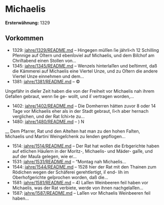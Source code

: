 # Michaelis

**Ersterwähnung:** 1329

## Vorkommen
- 1329: [jahre/1329/README.md](../jahre/1329/README.md) – Hingegen müſſen ſie jährli<h 12 Schilling Pfennige auf
Oſtern und ebenſoviel auf Michaelis, und dem Biſchof am
Chriſtabend einen Stollen von...
- 1345: [jahre/1345/README.md](../jahre/1345/README.md) – Wenzels hinterlaſſen und beſtimmt, daß die Kämmerei
auf Michaelis eine Viertel Unze, und zu Oſtern die andere
Viertel Unze einnehmen und dem...
- 1381: [jahre/1381/README.md](../jahre/1381/README.md) – ©

Ungefähr in dieſer Zeit haben die von der Freiheit
vor Michaelis nah ihrem Gefallen gebraut, wenn ſie ge-
wollt, und iſ vertragen worden,...
- 1402: [jahre/1402/README.md](../jahre/1402/README.md) – Die Domherren hätten zuvor 8 oder 14 Tage
vor Michaelis eher als in der Stadt gebraut, ſi<h aber
hernach verglichen, und der Rat ſchi>te zu...
- 1480: [jahre/1480/README.md](../jahre/1480/README.md) – ) N

__ Dem Pfarrer, Rat und den Alteſten hat man zu den
hohen Faſten, Michaelis und Martini Weingeſchenk zu
ſenden gepflogen...
- 1514: [jahre/1514/README.md](../jahre/1514/README.md) – Der Rat hat wollen die Erbgerichte haben auf
etlichen Häuſern in der Moritz-, Michaelis- und Mäder-
gaſſe, und auf der Mauſa gelegen, wie er...
- 1531: [jahre/1531/README.md](../jahre/1531/README.md) – “Montag nah Michaelis...
- 1544: [jahre/1544/README.md](../jahre/1544/README.md) – 1528 hier der Rat mit den Thainen
zum Rödichen wegen der Schäferei gerehtſertigt, iſ end-
lih im Oberhofgerichte geſprochen worden, daß die...
- 1581: [jahre/1581/README.md](../jahre/1581/README.md) – 4) Laſſen Weinbeeren feil haben vor Michaelis, was
der Rat verbiete, werde von ihnen nachgelaſſen...
- 1587: [jahre/1587/README.md](../jahre/1587/README.md) – Laſſen vor Michaelis Weinbeeren feil haben...
